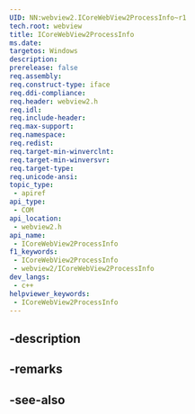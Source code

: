 ```yaml
---
UID: NN:webview2.ICoreWebView2ProcessInfo~r1
tech.root: webview
title: ICoreWebView2ProcessInfo
ms.date: 
targetos: Windows
description: 
prerelease: false
req.assembly: 
req.construct-type: iface
req.ddi-compliance: 
req.header: webview2.h
req.idl: 
req.include-header: 
req.max-support: 
req.namespace: 
req.redist: 
req.target-min-winverclnt: 
req.target-min-winversvr: 
req.target-type: 
req.unicode-ansi: 
topic_type:
 - apiref
api_type:
 - COM
api_location:
 - webview2.h
api_name:
 - ICoreWebView2ProcessInfo
f1_keywords:
 - ICoreWebView2ProcessInfo
 - webview2/ICoreWebView2ProcessInfo
dev_langs:
 - c++
helpviewer_keywords:
 - ICoreWebView2ProcessInfo
---
```


## -description

## -remarks

## -see-also

